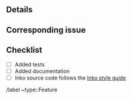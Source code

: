 <!--
This template contains various comments (like this). These should be replaced
with the content they ask for (e.g. a summary). Once done, make sure all are
removed, including this one.
-->

## Details

<!-- Provide a detailed description of this merge request here. -->

## Corresponding issue

<!-- Add a link to the issue describing the implemented feature. -->

## Checklist

* [ ] Added tests
* [ ] Added documentation
* [ ] Inko source code follows the [Inko style guide](https://inko-lang.org/manual/style-guide/)

/label ~type::Feature
